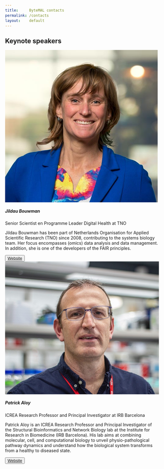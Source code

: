 ```yaml
---
title:     ByteMAL contacts
permalink: /contacts
layout:    default
---
```


<h2 class="mb-4"><b>Keynote speakers</b></h2>

<div class="card mb-3" style="max-width: 960px;">
  <div class="row no-gutters">
    <div class="col-md-4" style="display:flex;align-items:center;">
      <img src="/images/Speakers/speaker1.jpg" class="card-img rounded-lg" alt="Speaker 1">
    </div>
    <div class="col-md-8">
      <div class="card-body">
        <h5 class="card-title">Jildau Bouwman</h5>
        <p class="card-text font-weight-bold">Senior Scientist en Programme Leader Digital Health at TNO</p>
        <p class="card-text">Jildau Bouwman has been part of Netherlands Organisation for Applied Scientific Research (TNO) since 2008, contributing to the systems biology team. Her focus encompasses (omics) data analysis and data management. 
        In addition, she is one of the developers of the FAIR principles.</p>
        <button type="button" class="btn btn-outline-primary btn-sm"><a href="https://www.tno.nl/en/about-tno/our-people/jildau-bouwman/">Website</a></button>
      </div>
    </div>
  </div>
</div>

<div class="card mb-3" style="max-width: 960px;">
  <div class="row no-gutters">
    <div class="col-md-4" style="display:flex;align-items:center;">
      <img src="/images/Speakers/speaker2.jpg" class="card-img rounded-lg" alt="Speaker 2">
    </div>
    <div class="col-md-8">
      <div class="card-body">
        <h5 class="card-title">Patrick Aloy</h5>
        <p class="card-text font-weight-bold">ICREA Research Professor and Principal Investigator at IRB Barcelona</p>
        <p class="card-text">Patrick Aloy is an ICREA Research Professor and Principal Investigator of the Structural Bioinformatics
and Network Biology lab at the Institute for Research in Biomedicine (IRB Barcelona). His lab aims at combining molecular, cell, and computational biology to unveil 
physio-pathological pathway dynamics and understand how the biological system transforms from a healthy to diseased state.</p>
        <button type="button" class="btn btn-outline-primary btn-sm"><a href="https://www.irbbarcelona.org/en/research/patrick-aloy">Website</a></button>
      </div>
    </div>
  </div>
</div>

